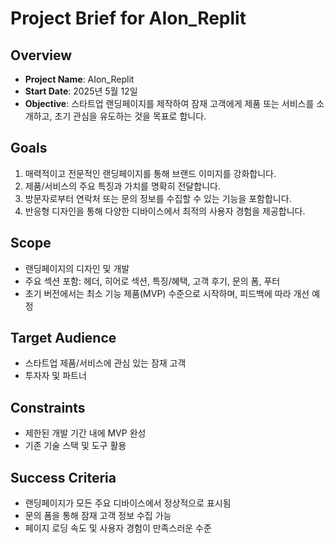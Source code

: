 # Project Brief for AIon_Replit

## Overview
- **Project Name**: AIon_Replit
- **Start Date**: 2025년 5월 12일
- **Objective**: 스타트업 랜딩페이지를 제작하여 잠재 고객에게 제품 또는 서비스를 소개하고, 초기 관심을 유도하는 것을 목표로 합니다.

## Goals
1. 매력적이고 전문적인 랜딩페이지를 통해 브랜드 이미지를 강화합니다.
2. 제품/서비스의 주요 특징과 가치를 명확히 전달합니다.
3. 방문자로부터 연락처 또는 문의 정보를 수집할 수 있는 기능을 포함합니다.
4. 반응형 디자인을 통해 다양한 디바이스에서 최적의 사용자 경험을 제공합니다.

## Scope
- 랜딩페이지의 디자인 및 개발
- 주요 섹션 포함: 헤더, 히어로 섹션, 특징/혜택, 고객 후기, 문의 폼, 푸터
- 초기 버전에서는 최소 기능 제품(MVP) 수준으로 시작하며, 피드백에 따라 개선 예정

## Target Audience
- 스타트업 제품/서비스에 관심 있는 잠재 고객
- 투자자 및 파트너

## Constraints
- 제한된 개발 기간 내에 MVP 완성
- 기존 기술 스택 및 도구 활용

## Success Criteria
- 랜딩페이지가 모든 주요 디바이스에서 정상적으로 표시됨
- 문의 폼을 통해 잠재 고객 정보 수집 가능
- 페이지 로딩 속도 및 사용자 경험이 만족스러운 수준
